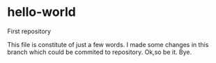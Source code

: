 # hello-world
First repository


This file is constitute of just a few words.
I made some changes in this branch which could be commited to repository.
Ok,so be it.
Bye.
